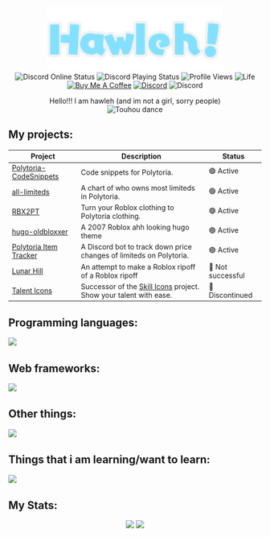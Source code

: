 <p align="center">
  <img src="https://raw.githubusercontent.com/hawl1/hawl1/main/logo.svg" width=350>
  <br>
  <img src="https://api.statusbadges.me/badge/status/399854778055917568?simple=true" alt="Discord Online Status">
  <img src="https://api.statusbadges.me/badge/playing/399854778055917568" alt="Discord Playing Status">
  <img src="https://komarev.com/ghpvc/?username=hawl1&label=profile+views" alt="Profile Views">
  <img src="https://github.com/hawl1/hawl1/actions/workflows/life.yml/badge.svg" alt="Life">
  <br>
  <a href="https://buymeacoffee.com/hawli"><img src="https://img.shields.io/badge/buy_me-a_coffee-yellow?logo=buymeacoffee" alt="Buy Me A Coffee"></a>
  <a href="https://discord.com/users/399854778055917568"><img src="https://img.shields.io/badge/discord-@hvvl-5865F2?logo=discord&logoColor=white" alt="Discord"></a>
   <a><img src="https://img.shields.io/badge/pls_dont_touch_me-@ismetismet-5865F2?" alt="Discord"></a>
</p>

<p align="center">Hello!!! I am hawleh (and im not a girl, sorry people)<br>
<img src="https://raw.githubusercontent.com/hawleh/hawleh/main/skill_issue.gif" alt="Touhou dance" width=450></p>
</p>

## My projects:

|Project|Description|Status|
|-|-|-|
|[Polytoria-CodeSnippets](https://github.com/hawleh/Polytoria-CodeSnippets)|Code snippets for Polytoria.|🟢 Active|
|[all-limiteds](https://github.com/hawleh/all-limiteds)|A chart of who owns most limiteds in Polytoria.|🟢 Active|
|[RBX2PT](https://github.com/hawleh/RBX2PT-web)|Turn your Roblox clothing to Polytoria clothing.|🟢 Active|
|[hugo-oldbloxxer](https://github.com/hawleh/hugo-oldbloxxer)|A 2007 Roblox ahh looking hugo theme|🟢 Active|
|[Polytoria Item Tracker](https://github.com/hawleh/polytoria-item-tracker)|A Discord bot to track down price changes of limiteds on Polytoria.|🟢 Active|
|[Lunar Hill](https://github.com/lunar-hill)|An attempt to make a Roblox ripoff of a Roblox ripoff|🔴 Not successful|
|[Talent Icons](https://github.com/hawleh/talent-icons)|Successor of the [Skill Icons](https://github.com/tandpfun/skill-icons) project. Show your talent with ease.|🔴 Discontinued|

## Programming languages:

![](https://go-skill-icons.vercel.app/api/icons?i=js,ts,go,lua,py,php,nodejs)

## Web frameworks:

![](https://go-skill-icons.vercel.app/api/icons?i=laravel,express,flask)

## Other things:

![](https://go-skill-icons.vercel.app/api/icons?i=blender,figma,sketchup,alpinejs,nix)

## Things that i am learning/want to learn:

![](https://go-skill-icons.vercel.app/api/icons?i=haskell,godot,defold,react,million,angular,cs)

## My Stats:
<p align="center">
  <img src="https://github-readme-stats.vercel.app/api?username=hawleh&theme=github_dark_dimmed&count_private=true&line_height=20" height=150>
  <img src="https://github-readme-stats.vercel.app/api/top-langs/?username=hawleh&theme=github_dark_dimmed&layout=compact" height=150>
</p>


